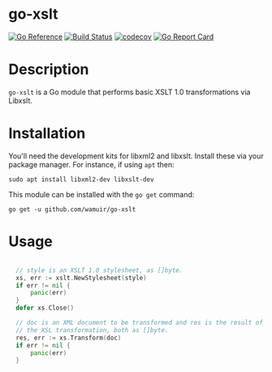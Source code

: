 go-xslt
=====

[![Go Reference](https://pkg.go.dev/badge/github.com/wamuir/go-xslt.svg)](https://pkg.go.dev/github.com/wamuir/go-xslt)
[![Build Status](https://travis-ci.com/wamuir/go-xslt.svg?branch=master)](https://travis-ci.com/wamuir/go-xslt)
[![codecov](https://codecov.io/gh/wamuir/go-xslt/branch/master/graph/badge.svg)](https://codecov.io/gh/wamuir/go-xslt)
[![Go Report Card](https://goreportcard.com/badge/github.com/wamuir/go-xslt)](https://goreportcard.com/report/github.com/wamuir/go-xslt)

# Description

`go-xslt` is a Go module that performs basic XSLT 1.0 transformations via Libxslt.

# Installation

You'll need the development kits for libxml2 and libxslt.  Install these
via your package manager. For instance, if using `apt` then:

    sudo apt install libxml2-dev libxslt-dev

This module can be installed with the `go get` command:

    go get -u github.com/wamuir/go-xslt


# Usage

```go

  // style is an XSLT 1.0 stylesheet, as []byte.
  xs, err := xslt.NewStylesheet(style)
  if err != nil {
      panic(err)
  }
  defer xs.Close()

  // doc is an XML document to be transformed and res is the result of
  // the XSL transformation, both as []byte. 
  res, err := xs.Transform(doc)
  if err != nil {
      panic(err)
  }

```

